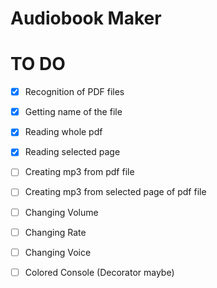 # Audiobook Maker

# TO DO

- [x] Recognition of PDF files
- [x] Getting name of the file
- [x] Reading whole pdf
- [x] Reading selected page
- [ ] Creating mp3 from pdf file
- [ ] Creating mp3 from selected page of pdf file
- [ ] Changing Volume
- [ ] Changing Rate
- [ ] Changing Voice
- [ ] Colored Console (Decorator maybe)


